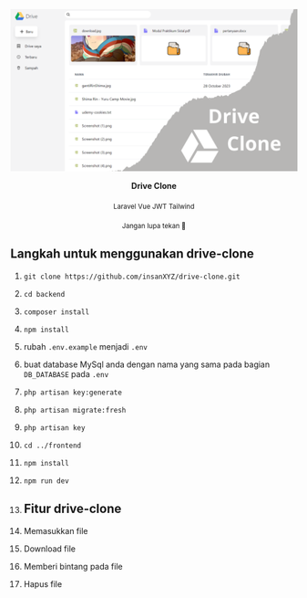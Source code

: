 ![image](./readme_asset/Drive.png)
<p align="center"><strong>Drive Clone</strong></p>
<p align="center"><sub>Laravel Vue JWT Tailwind</sub></p>
<p align="center"><sub>Jangan lupa tekan 🌟</sub></p>

## Langkah untuk menggunakan drive-clone

1. ```git clone https://github.com/insanXYZ/drive-clone.git```
2. ```cd backend```
3. ```composer install```
4. ```npm install```
5. rubah ```.env.example``` menjadi ```.env```
6. buat database MySql anda dengan nama yang sama pada bagian ```DB_DATABASE``` pada ```.env```
7. ```php artisan key:generate```
8. ```php artisan migrate:fresh```
9. ```php artisan key```
10. ```cd ../frontend```
11. ```npm install```
12. ```npm run dev```

13. ## Fitur drive-clone

1. Memasukkan file
2. Download file
3. Memberi bintang pada file
4. Hapus file
